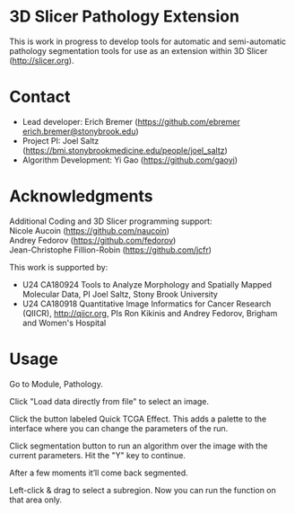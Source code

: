 # 3D Slicer Pathology Extension

This is work in progress to develop tools for automatic and semi-automatic pathology segmentation tools for use as an extension within 3D Slicer (http://slicer.org).

# Contact

* Lead developer: Erich Bremer (https://github.com/ebremer erich.bremer@stonybrook.edu)
* Project PI: Joel Saltz (https://bmi.stonybrookmedicine.edu/people/joel_saltz)
* Algorithm Development: Yi Gao (https://github.com/gaoyi)

# Acknowledgments

Additional Coding and 3D Slicer programming support:<br>
Nicole Aucoin (https://github.com/naucoin)<br>
Andrey Fedorov (https://github.com/fedorov)<br>
Jean-Christophe Fillion-Robin (https://github.com/jcfr)<br>

This work is supported by:

* U24 CA180924 Tools to Analyze Morphology and Spatially Mapped Molecular Data, PI Joel Saltz, Stony Brook University
* U24 CA180918 Quantitative Image Informatics for Cancer Research (QIICR), http://qiicr.org, PIs Ron Kikinis and Andrey Fedorov, Brigham and Women's Hospital

# Usage
Go to Module, Pathology.

Click "Load data directly from file" to select an image.

Click the button labeled Quick TCGA Effect.
This adds a palette to the interface where you can change the parameters of the run.

Click segmentation button to run an algorithm over the image with the current parameters.
Hit the "Y" key to continue.

After a few moments it’ll come back segmented.

Left-click & drag to select a subregion.
Now you can run the function on that area only.
